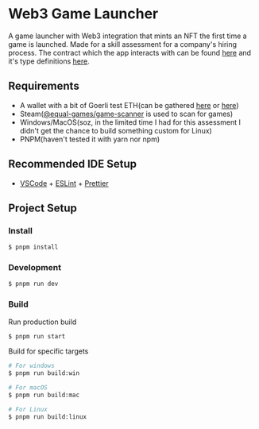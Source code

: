 # Web3 Game Launcher

A game launcher with Web3 integration that mints an NFT the first time a game is launched.
Made for a skill assessment for a company's hiring process.
The contract which the app interacts with can be found [here](https://goerli.etherscan.io/address/0x03A3ae807AD2eB94fC11786Eea8d4f2C7395486B) and it's type definitions [here](https://github.com/hellowodl/interview-contracts).

## Requirements

 - A wallet with a bit of Goerli test ETH(can be gathered [here](https://goerlifaucet.com/) or [here](https://goerli-faucet.pk910.de/))
 - Steam([@equal-games/game-scanner](https://github.com/EqualGames/game-scanner) is used to scan for games)
 - Windows/MacOS(soz, in the limited time I had for this assessment I didn't get the chance to build something custom for Linux)
 - PNPM(haven't tested it with yarn nor npm)

## Recommended IDE Setup

- [VSCode](https://code.visualstudio.com/) + [ESLint](https://marketplace.visualstudio.com/items?itemName=dbaeumer.vscode-eslint) + [Prettier](https://marketplace.visualstudio.com/items?itemName=esbenp.prettier-vscode)

## Project Setup

### Install

```bash
$ pnpm install
```

### Development

```bash
$ pnpm run dev
```

### Build

Run production build
```bash
$ pnpm run start
```

Build for specific targets
```bash
# For windows
$ pnpm run build:win

# For macOS
$ pnpm run build:mac

# For Linux
$ pnpm run build:linux
```
